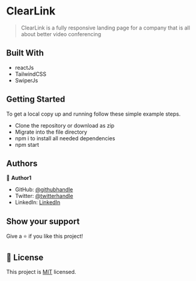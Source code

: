 # ClearLink


>ClearLink is a fully responsive landing page for a company that is all about better video conferencing

## Built With

- reactJs
- TailwindCSS
- SwiperJs


## Getting Started

To get a local copy up and running follow these simple example steps.

- Clone the repository or download as zip
- Migrate into the file directory
- npm i to install all needed dependencies
- npm start



## Authors

👤 **Author1**

- GitHub: [@githubhandle](https://github.com/ifzyy)
- Twitter: [@twitterhandle](https://twitter.com/johnsnemmanuel)
- LinkedIn: [LinkedIn](https://linkedin.com/in/johnson-emmanuel)


## Show your support

Give a ⭐️ if you like this project!


## 📝 License

This project is [MIT](./MIT.md) licensed.
